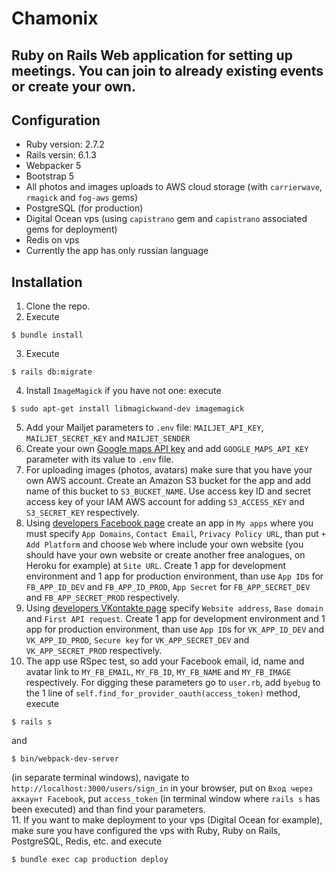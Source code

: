 Chamonix
======================
Ruby on Rails Web application for setting up meetings. You can join to already existing events or create your own.
----------------------
## Configuration

+ Ruby version: 2.7.2
+ Rails versin: 6.1.3
+ Webpacker 5
+ Bootstrap 5
+ All photos and images uploads to AWS cloud storage (with `carrierwave`, `rmagick` and `fog-aws` gems)
+ PostgreSQL (for production)
+ Digital Ocean vps (using `capistrano` gem and `capistrano` associated gems for deployment)
+ Redis on vps
+ Currently the app has only russian language

## Installation

1. Clone the repo.
2. Execute 
```
$ bundle install
```
3. Execute 
```
$ rails db:migrate
```
4. Install `ImageMagick` if you have not one: execute 
```
$ sudo apt-get install libmagickwand-dev imagemagick
```
5. Add your Mailjet parameters to `.env` file: `MAILJET_API_KEY`, `MAILJET_SECRET_KEY` and `MAILJET_SENDER`
6. Create your own [Google maps API key](https://developers.google.com/maps/documentation/embed/get-api-key) and add `GOOGLE_MAPS_API_KEY` parameter with its value to `.env` file.
7. For uploading images (photos, avatars) make sure that you have your own AWS account. Create an Amazon S3 bucket for the app and add name of this bucket to `S3_BUCKET_NAME`. Use access key ID and secret access key of your IAM AWS account for adding `S3_ACCESS_KEY` and `S3_SECRET_KEY` respectively.
8. Using [developers Facebook page](https://developers.facebook.com/) create an app in `My apps` where you must specify `App Domains`, `Contact Email`, `Privacy Policy URL`, than put `+ Add Platform` and choose `Web` where include your own website (you should have your own website or create another free analogues, on Heroku for example) at `Site URL`. Create 1 app for development environment and 1 app for production environment, than use `App ID`s for `FB_APP_ID_DEV` and `FB_APP_ID_PROD`, `App Secret` for `FB_APP_SECRET_DEV` and `FB_APP_SECRET_PROD` respectively.
9. Using [developers VKontakte page](https://vk.com/dev) specify `Website address`, `Base domain` and `First API request`. Create 1 app for development environment and 1 app for production environment, than use `App ID`s for `VK_APP_ID_DEV` and `VK_APP_ID_PROD`, `Secure key` for `VK_APP_SECRET_DEV` and `VK_APP_SECRET_PROD` respectively.
10. The app use RSpec test, so add your Facebook email, id, name and avatar link to `MY_FB_EMAIL`, `MY_FB_ID`, `MY_FB_NAME` and `MY_FB_IMAGE` respectively. For digging these parameters go to `user.rb`, add `byebug` to the 1 line of `self.find_for_provider_oauth(access_token)` method, execute 
```
$ rails s
``` 
and 
```
$ bin/webpack-dev-server
``` 
(in separate terminal windows), navigate to `http://localhost:3000/users/sign_in` in your browser, put on `Вход через аккаунт Facebook`, put `access_token` (in terminal window where `rails s` has been executed) and than find your parameters.   
11. If you want to make deployment to your vps (Digital Ocean for example), make sure you have configured the vps with Ruby, Ruby on Rails, PostgreSQL, Redis, etc. and execute 
```
$ bundle exec cap production deploy
``` 
